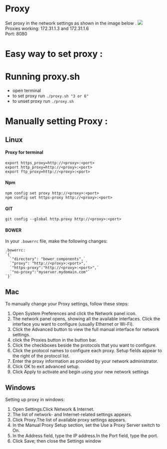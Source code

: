 # Proxy


Set proxy in the network settings as shown in the image below .
![](scr1.png)  
Proxies working: 172.31.1.3 and 172.31.1.6     	
Port: 8080

# Easy way to set proxy :
# Running proxy.sh

- open terminal
- to set proxy run `./proxy.sh "3 or 6"`
- to unset proxy run `./proxy.sh`

# Manually setting Proxy :
## Linux



#### Proxy for terminal
	export https_proxy=http://<proxy>:<port>
	export http_proxy=http://<proxy>:<port>
	export ftp_proxy=http://<proxy>:<port>
	
#### Npm
	npm config set proxy http://<proxy>:<port> 
	npm config set https-proxy http://<proxy>:<port>


#### GIT 
	git config --global http.proxy http://<proxy>:<port>

#### BOWER
In your `.bowerrc` file, make the following changes: 

    .bowerrc:
    `{`
      `"directory": "bower_components",` 
      `"proxy": "http://<proxy>:<port>",`
      `"https-proxy":"http://<proxy>:<port>",`
      `"no-proxy":"myserver.mydomain.com"`
    `}`
    
## Mac

To manually change your Proxy settings, follow these steps:
1. Open System Preferences and click the Network panel icon.
2. The network panel opens, showing all the available interfaces. Click the interface you want to configure (usually Ethernet or Wi-Fi).
3. Click the Advanced button to view the full manual interface for network settings.
4. click the Proxies button in the button bar. 
5. Click the checkboxes beside the protocols that you want to configure.
6. Click the protocol names to configure each proxy. Setup fields appear to the right of the protocol list.
7. Enter the proxy information as provided by your network administrator.
8. Click OK to exit advanced setup.
9. Click Apply to activate and begin using your new network settings


## Windows

Setting up proxy in windows:
1. Open Settings.Click Network & Internet.
2. The list of network- and Internet-related settings appears.
3. Click Proxy.The list of available proxy settings appears.
4. In the Manual Proxy Setup section, set the Use a Proxy Server switch to On.
5. In the Address field, type the IP address.In the Port field, type the port.
6. Click Save; then close the Settings window
